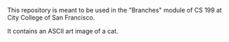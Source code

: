 This repository is meant to be used in the "Branches" module of CS 199 at City College of San Francisco.

It contains an ASCII art image of a cat.
